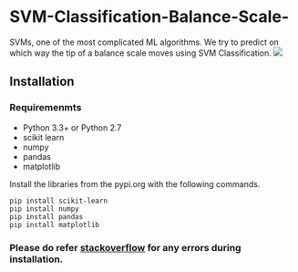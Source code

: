# SVM-Classification-Balance-Scale-
SVMs, one of the most complicated ML algorithms. We try to predict on which way the tip of a balance scale moves using SVM Classification. 
![](https://cdn3.iconfinder.com/data/icons/market-and-economic/48/69-512.png)
## Installation

### Requiremenmts
* Python 3.3+ or Python 2.7 
* scikit learn
* numpy 
* pandas
* matplotlib

Install the libraries from the pypi.org with the following commands.
```
pip install scikit-learn
pip install numpy
pip install pandas
pip install matplotlib
```
### Please do refer [stackoverflow](https://stackoverflow.com/) for any errors during installation.
